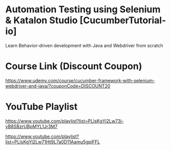 # Automation Testing using Selenium & Katalon Studio [CucumberTutorial-io]

Learn Behavior-driven development with Java and Webdriver from scratch 

# Course Link (Discount Coupon)

https://www.udemy.com/course/cucumber-framework-with-selenium-webdriver-and-java/?couponCode=DISCOUNT20

# YouTube Playlist

https://www.youtube.com/playlist?list=PLlsKgYi2Lw73j-yB8SBzrUBpMYL1Jr3M7

https://www.youtube.com/playlist?list=PLlsKgYi2Lw71Ht9L7a0D11Aamu5gpjFFL
